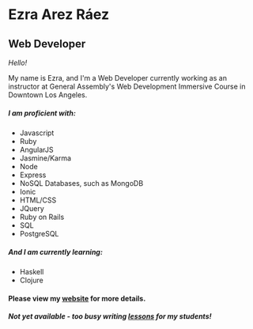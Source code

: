 # Ezra Arez Ráez

## Web Developer

_Hello!_

My name is Ezra, and I'm a Web Developer currently working as an instructor at
General Assembly's Web Development Immersive Course in Downtown Los Angeles.

##### I am proficient with:

- Javascript
- Ruby
- AngularJS
- Jasmine/Karma
- Node
- Express
- NoSQL Databases, such as MongoDB
- Ionic
- HTML/CSS
- JQuery
- Ruby on Rails
- SQL
- PostgreSQL


##### And I am currently learning:

- Haskell
- Clojure

#### Please view my [website](https://earnagram.github.io/) for more details.
##### Not yet available - too busy writing [lessons](https://github.com/EARnagram/lessons) for my students!
